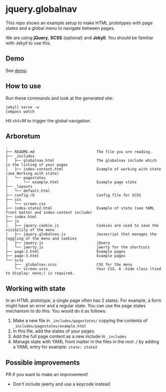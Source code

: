 jquery.globalnav
================

This repo shows an example setup to make HTML prototypes with page states and a global menu to navigate between pages.

We are using **jQuery**, **SCSS** (optional) and **Jekyll**. You should be familiar with Jekyll to use this.

Demo
----

See [demo](http://wolfslittlestore.be/jquery.jekyll.globalnav).

How to use
----------

Run these commands and look at the generated site:

    jekyll serve -w
    compass watch

Hit ctrl+M to trigger the global navigation.

Arboretum
---------

    .                                        
    ├── README.md                            The file you are reading.
    ├── _includes                            
    │   ├── globalnav.html                   The globalnav include which is the listing of your pages
    │   ├── index-content.html               Example of working with state (see Working with state)
    │   └── pagestates                       
    │       └── example.html                 Example page state
    ├── _layouts                             
    │   └── default.html                     
    ├── config.rb                            Config file for SCSS
    ├── css
    │   └── screen.css
    ├── index-state2.html                    Example of state (see YAML front matter and index-content include)
    ├── index.html
    ├── js
    │   ├── jquery.cookie.js                 Cookies are used to save the visibility of the menu
    │   ├── jquery.globalnav.js              Javascript that manages the toggling of the menu and cookies
    │   ├── jquery.js                        jQuery
    │   └── jwerty.js                        jwerty for the shortcuts
    ├── page-2.html                          Example pages
    ├── page-3.html                          Example pages
    └── scss
        ├── _globalnav.scss                  CSS for the menu
        └── screen.scss                      Your CSS. A .hide class (tied to display: none;) is required.

Working with state
------------------

In an HTML prototype, a single page often has 2 states. For example, a form might have an error and a regular state. You can use the page states mechanism to do this. You would do it as follows:

1. Make a new file in `_includes/pagestates/` copying the contents of `_includes/pagestates/example.html`
2. In this file, add the states of your pages.
3. Add the full page content as a new include in `_includes`
4. Manage state with YAML front matter in the files in the root ./ by adding a YAML entry for example: `state: state2`

Possible improvements
---------------------

PR if you want to make an improvement!

* Don't include jwerty and use a keycode instead